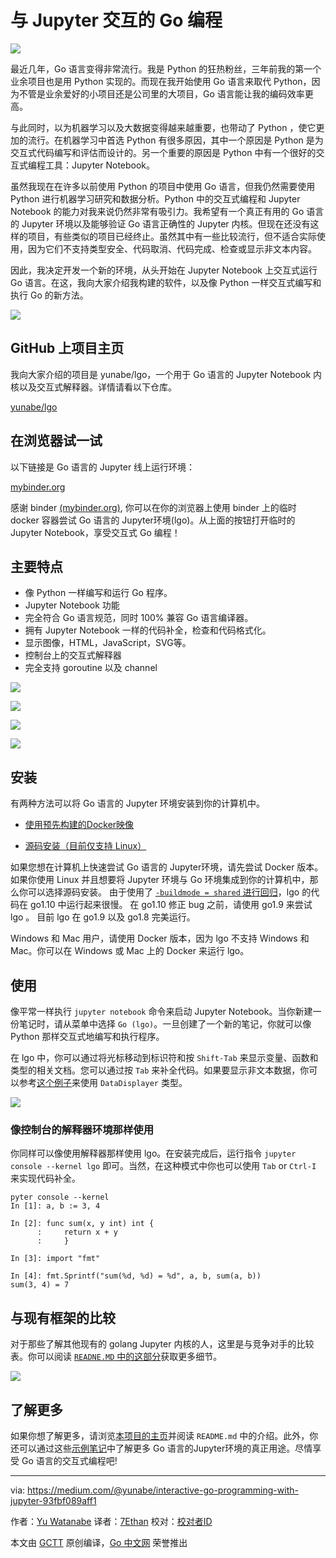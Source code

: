 # 与 Jupyter 交互的 Go 编程

![](./go_jupyter_1.jpeg)

最近几年，Go 语言变得非常流行。我是 Python 的狂热粉丝，三年前我的第一个业余项目也是用 Python 实现的。而现在我开始使用 Go 语言来取代 Python，因为不管是业余爱好的小项目还是公司里的大项目，Go 语言能让我的编码效率更高。

与此同时，以为机器学习以及大数据变得越来越重要，也带动了 Python ，使它更加的流行。在机器学习中首选 Python 有很多原因，其中一个原因是 Python 是为交互式代码编写和评估而设计的。另一个重要的原因是 Python 中有一个很好的交互式编程工具：Jupyter Notebook。

虽然我现在在许多以前使用 Python 的项目中使用 Go 语言，但我仍然需要使用 Python 进行机器学习研究和数据分析。Python 中的交互式编程和 Jupyter Notebook 的能力对我来说仍然非常有吸引力。我希望有一个真正有用的 Go 语言的 Jupyter 环境以及能够验证 Go 语言正确性的 Jupyter 内核。但现在还没有这样的项目，有些类似的项目已经终止。虽然其中有一些比较流行，但不适合实际使用，因为它们不支持类型安全、代码取消、代码完成、检查或显示非文本内容。

因此，我决定开发一个新的环境，从头开始在 Jupyter Notebook 上交互式运行 Go 语言。在这，我向大家介绍我构建的软件，以及像 Python 一样交互式编写和执行 Go 的新方法。

![](./go_jupyter_2.gif)

## GitHub 上项目主页

我向大家介绍的项目是 yunabe/lgo，一个用于 Go 语言的 Jupyter Notebook 内核以及交互式解释器。详情请看以下仓库。

[yunabe/lgo](https://github.com/yunabe/lgo)

## 在浏览器试一试

以下链接是 Go 语言的 Jupyter 线上运行环境：

[mybinder.org](https://mybinder.org/v2/gh/yunabe/lgo-binder/master?filepath=basics.ipynb)

感谢 binder [(mybinder.org)](https://mybinder.org/), 你可以在你的浏览器上使用 binder 上的临时 docker 容器尝试 Go 语言的 Jupyter环境(lgo)。从上面的按钮打开临时的 Jupyter Notebook，享受交互式 Go 编程！

## 主要特点

* 像 Python 一样编写和运行 Go 程序。
* Jupyter Notebook 功能
* 完全符合 Go 语言规范，同时 100% 兼容 Go 语言编译器。
* 拥有 Jupyter Notebook 一样的代码补全，检查和代码格式化。
* 显示图像，HTML，JavaScript，SVG等。
* 控制台上的交互式解释器
* 完全支持 goroutine 以及 channel

![](./go_jupyter_3.jpeg)

![](./go_jupyter_4.jpeg)

![](./go_jupyter_5.jpeg)

![](./go_jupyter_6.jpeg)

## 安装

有两种方法可以将 Go 语言的 Jupyter 环境安装到你的计算机中。

* [使用预先构建的Docker映像](https://github.com/yunabe/lgo#quick-start-with-docker)

* [源码安装（目前仅支持 Linux）](https://github.com/yunabe/lgo#install)


如果您想在计算机上快速尝试 Go 语言的 Jupyter环境，请先尝试 Docker 版本。 如果你使用 Linux 并且想要将 Jupyter 环境与 Go 环境集成到你的计算机中，那么你可以选择源码安装。 由于使用了 [`-buildmode = shared` 进行回归](https://github.com/golang/go/issues/24034)，lgo 的代码在 go1.10 中运行起来很慢。 在 go1.10 修正 bug 之前，请使用 go1.9 来尝试 lgo 。 目前 lgo 在 go1.9 以及 go1.8 完美运行。

Windows 和 Mac 用户，请使用 Docker 版本，因为 lgo 不支持 Windows 和 Mac。你可以在 Windows 或 Mac 上的 Docker 来运行 lgo。


## 使用

像平常一样执行 `jupyter notebook` 命令来启动 Jupyter Notebook。当你新建一份笔记时，请从菜单中选择 `Go (lgo)`。一旦创建了一个新的笔记，你就可以像 Python 那样交互式地编写和执行程序。

在 lgo 中，你可以通过将光标移动到标识符和按 `Shift-Tab` 来显示变量、函数和类型的相关文档。您可以通过按 `Tab` 来补全代码。如果要显示非文本数据，你可以参考[这个例子](http://nbviewer.jupyter.org/github/yunabe/lgo/blob/master/examples/basics.ipynb#Display)来使用 `DataDisplayer` 类型。

![](./go_jupyter_7.jpeg)

### 像控制台的解释器环境那样使用

你同样可以像使用解释器那样使用 lgo。在安装完成后，运行指令 `jupyter console --kernel lgo` 即可。当然，在这种模式中你也可以使用 `Tab` or `Ctrl-I` 来实现代码补全。

```
pyter console --kernel
In [1]: a, b := 3, 4

In [2]: func sum(x, y int) int {
      :     return x + y
      :     }

In [3]: import "fmt"

In [4]: fmt.Sprintf("sum(%d, %d) = %d", a, b, sum(a, b))
sum(3, 4) = 7
```

## 与现有框架的比较

对于那些了解其他现有的 golang Jupyter 内核的人，这里是与竞争对手的比较表。你可以阅读 [`READNE.MD` 中的这部分](https://github.com/yunabe/lgo#comparisons-with-similar-projects)获取更多细节。

![](./go_jupyter_8.jpeg)

## 了解更多

如果你想了解更多，请浏览[本项目的主页](https://github.com/yunabe/lgo)并阅读 `README.md` 中的介绍。此外，你还可以通过这些[示例笔记](https://nbviewer.jupyter.org/github/yunabe/lgo/blob/master/examples/basics.ipynb)中了解更多 Go 语言的Jupyter环境的真正用途。尽情享受 Go 语言的交互式编程吧!

----------------

via: https://medium.com/@yunabe/interactive-go-programming-with-jupyter-93fbf089aff1

作者：[Yu Watanabe](https://medium.com/@yunabe)
译者：[7Ethan](https://github.com/7Ethan)
校对：[校对者ID](https://github.com/校对者ID)

本文由 [GCTT](https://github.com/studygolang/GCTT) 原创编译，[Go 中文网](https://studygolang.com/) 荣誉推出
